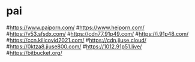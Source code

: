 # pai

#https://www.paiporn.com/
#https://www.heiporn.com/
#https://v53.sfsdx.com/
#https://cdn77.91p49.com/
#https://i.91p48.com/
#https://ccn.killcovid2021.com/
#https://cdn.jiuse.cloud/
#https://0ktza8.jiuse800.com/
#https://1012.91p51.live/
#https://bitbucket.org/
